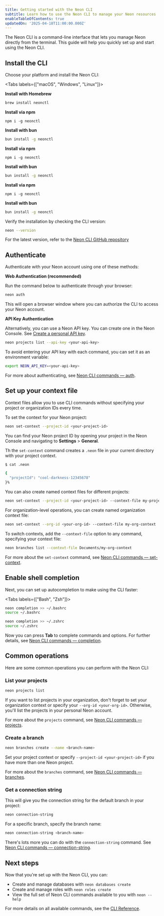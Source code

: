 ```yaml
---
title: Getting started with the Neon CLI
subtitle: Learn how to use the Neon CLI to manage your Neon resources
enableTableOfContents: true
updatedOn: '2025-04-18T11:00:00.000Z'
---
```


The Neon CLI is a command-line interface that lets you manage Neon directly from the terminal. This guide will help you quickly set up and start using the Neon CLI.

<Steps>

## Install the CLI

Choose your platform and install the Neon CLI:

<Tabs labels={["macOS", "Windows", "Linux"]}>

<TabItem>

**Install with Homebrew**
```bash
brew install neonctl
```

**Install via npm**
```shell
npm i -g neonctl
```

**Install with bun**
```bash
bun install -g neonctl
```

</TabItem>

<TabItem>

**Install via npm**
```shell
npm i -g neonctl
```

**Install with bun**
```bash
bun install -g neonctl
```

</TabItem>

<TabItem>

**Install via npm**
```shell
npm i -g neonctl
```

**Install with bun**
```bash
bun install -g neonctl
```

</TabItem>

</Tabs>

Verify the installation by checking the CLI version:
```bash
neon --version
```

For the latest version, refer to the [Neon CLI GitHub repository](https://github.com/neondatabase/neonctl)

## Authenticate

Authenticate with your Neon account using one of these methods:

**Web Authentication (recommended)**

Run the command below to authenticate through your browser:

```bash
neon auth
```

This will open a browser window where you can authorize the CLI to access your Neon account.

**API Key Authentication**

Alternatively, you can use a Neon API key. You can create one in the Neon Console. See [Create a personal API key](https://neon.tech/docs/manage/api-keys#create-a-personal-api-key).

```bash
neon projects list --api-key <your-api-key>
```

To avoid entering your API key with each command, you can set it as an environment variable:

```bash
export NEON_API_KEY=<your-api-key>
```

For more about authenticating, see [Neon CLI commands — auth](/docs/reference/cli-auth).

## Set up your context file

Context files allow you to use CLI commands without specifying your project or organization IDs every time.

To set the context for your Neon project:

```bash
neon set-context --project-id <your-project-id>
```

You can find your Neon project ID by opening your project in the Neon Console and navigating to **Settings** > **General**.

Th the `set-context` command creates a `.neon` file in your current directory with your project context.

```bash
$ cat .neon

{
  "projectId": "cool-darkness-12345678"
}%                         
```

You can also create named context files for different projects:

```bash
neon set-context --project-id <your-project-id> --context-file my-project-context
```

For organization-level operations, you can create named organization context file:

```bash
neon set-context --org-id <your-org-id> --context-file my-org-context
```

To switch contexts, add the `--context-file` option to any command, specifying your context file:

```bash
neon branches list --context-file Documents/my-org-context
```

For more about the `set-context` command, see [Neon CLI commands — set-context](/docs/reference/cli-set-context). 

## Enable shell completion

Next, you can set up autocompletion to make using the CLI faster:

<Tabs labels={["Bash", "Zsh"]}>

<TabItem>

```bash
neon completion >> ~/.bashrc
source ~/.bashrc
```

</TabItem>

<TabItem>

```bash
neon completion >> ~/.zshrc
source ~/.zshrc
```

</TabItem>

</Tabs>

Now you can press **Tab** to complete commands and options. For further details, see [Neon CLI commands — completion](/docs/reference/cli-completion).

## Common operations

Here are some common operations you can perform with the Neon CLI:

### List your projects

```bash
neon projects list
```

If you want to list projects in your organization, don't forget to set your organization context or specify your `--org-id <your-org-id>`. Otherwise, you'll list the projects in your personal Neon account.

For more about the `projects` command, see [Neon CLI commands — projects](/docs/reference/cli-projects).

### Create a branch

```bash
neon branches create --name <branch-name>
```

Set your project context or specify `--project-id <your-project-id>` if you have more than one Neon project.

For more about the `branches` command, see [Neon CLI commands — branches](/docs/reference/cli-branches).

### Get a connection string

This will give you the connection string for the default branch in your project:

```bash
neon connection-string
```

For a specific branch, specify the branch name:

```bash
neon connection-string <branch-name>
```

There's lots more you can do with the `connection-string` command. See [Neon CLI commands — connection-string](/docs/reference/cli-connection-string).

## Next steps

Now that you're set up with the Neon CLI, you can:

- Create and manage databases with `neon databases create`
- Create and manage roles with `neon roles create`
- View the full set of Neon CLI commands available to you with `neon --help`

For more details on all available commands, see the [CLI Reference](/docs/reference/neon-cli).

</Steps>
